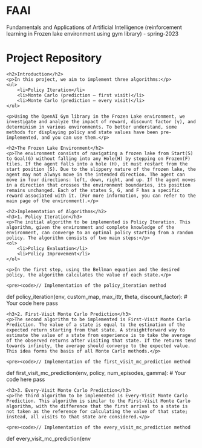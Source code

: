 # FAAI
Fundamentals and Applications of Artificial Intelligence (reinforcement learning in Frozen lake environment using gym library) - spring-2023
<!DOCTYPE html>
<html>
<head>
    <meta charset="UTF-8">
    <title>Project Repository</title>
</head>
<body>
    <h1>Project Repository</h1>
    
    <h2>Introduction</h2>
    <p>In this project, we aim to implement three algorithms:</p>
    <ul>
        <li>Policy Iteration</li>
        <li>Monte Carlo (prediction – first visit)</li>
        <li>Monte Carlo (prediction – every visit)</li>
    </ul>
    
    <p>Using the OpenAI Gym library in the Frozen Lake environment, we investigate and analyze the impact of reward, discount factor (γ), and determinism in various environments. To better understand, some methods for displaying policy and state values have been pre-implemented, and you can use them.</p>
    
    <h2>The Frozen Lake Environment</h2>
    <p>The environment consists of navigating a frozen lake from Start(S) to Goal(G) without falling into any Hole(H) by stepping on Frozen(F) tiles. If the agent falls into a hole (H), it must restart from the start position (S). Due to the slippery nature of the frozen lake, the agent may not always move in the intended direction. The agent can move in four directions: left, down, right, and up. If the agent moves in a direction that crosses the environment boundaries, its position remains unchanged. Each of the states S, G, and F has a specific reward associated with it. (For more information, you can refer to the main page of the environment).</p>
    
    <h2>Implementation of Algorithms</h2>
    <h3>1. Policy Iteration</h3>
    <p>The initial algorithm to be implemented is Policy Iteration. This algorithm, given the environment and complete knowledge of the environment, can converge to an optimal policy starting from a random policy. The algorithm consists of two main steps:</p>
    <ol>
        <li>Policy Evaluation</li>
        <li>Policy Improvement</li>
    </ol>
    
    <p>In the first step, using the Bellman equation and the desired policy, the algorithm calculates the value of each state.</p>
    
    <pre><code>// Implementation of the policy_iteration method
def policy_iteration(env, custom_map, max_ittr, theta, discount_factor):
    # Your code here
    pass</code></pre>
    
    <h3>2. First-Visit Monte Carlo Prediction</h3>
    <p>The second algorithm to be implemented is First-Visit Monte Carlo Prediction. The value of a state is equal to the estimation of the expected return starting from that state. A straightforward way to estimate the value of a state from experience is to take the average of the observed returns after visiting that state. If the returns tend towards infinity, the average should converge to the expected value. This idea forms the basis of all Monte Carlo methods.</p>
    
    <pre><code>// Implementation of the first_visit_mc_prediction method
def first_visit_mc_prediction(env, policy, num_episodes, gamma):
    # Your code here
    pass</code></pre>
    
    <h3>3. Every-Visit Monte Carlo Prediction</h3>
    <p>The third algorithm to be implemented is Every-Visit Monte Carlo Prediction. This algorithm is similar to the First-Visit Monte Carlo algorithm, with the difference that the first arrival to a state is not taken as the reference for calculating the value of that state; instead, all visits to that state are considered.</p>
    
    <pre><code>// Implementation of the every_visit_mc_prediction method
def every_visit_mc_prediction(env
